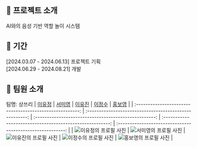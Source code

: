 ## 📍 프로젝트 소개
AI와의 음성 기반 역할 놀이 시스템 

## 📍 기간
[2024.03.07 - 2024.06.13] 프로젝트 기획<br/>
[2024.06.29 - 2024.08.21] 개발


## 📍 팀원 소개
팀명: 상쓰리
|          [이유정](https://github.com/zlwmxkdla)           |          [서미영](https://github.com/SeoMiYoung)           |          [이유진](https://github.com/jenny7732)           |          [이정수](https://github.com/Lee-JeongSoo)           |          [홍보영](https://github.com/BoyoungH)           |
| :------------------------------------------------------: | :-----------------------------------------------------: | :---------------------------------------------------: | :-------------------------------------------------------: | :--------------------------------------------------------: |
| ![이유정의 프로필 사진](https://github.com/zlwmxkdla.png) | ![서미영의 프로필 사진](https://github.com/SeoMiYoung.png) | ![이유진의 프로필 사진](https://github.com/jenny7732.png) | ![이정수의 프로필 사진](https://github.com/Lee-JeongSoo.png) | ![홍보영의 프로필 사진](https://github.com/BoyoungH.png) |
